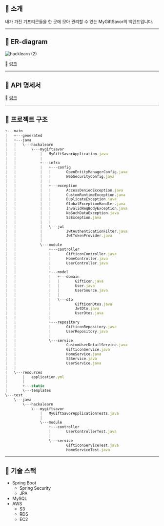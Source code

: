 ## 🎁 소개

내가 가진 기프티콘들을 한 곳에 모아 관리할 수 있는 MyGiftSavor의 백엔드입니다.

---

## 🎁 ER-diagram

![hacklearn (2)](https://user-images.githubusercontent.com/52443695/129303004-184be889-c000-413d-88ce-b902671a67d4.png)

🔗 [링크](https://dbdiagram.io/d/6111f6992ecb310fc3c46735)

---

## 🎁 API 명세서

🔗 [링크](https://documenter.getpostman.com/view/14407018/Tzz5tJSC)

---

## 🎁 프로젝트 구조

```jsx
+---main
|   +---generated
|   +---java
|   |   \---hackalearn
|   |       \---mygiftsavor
|   |           |   MyGiftSavorApplication.java
|   |           |
|   |           +---infra
|   |           |   +---config
|   |           |   |       OpenEntityManagerConfig.java
|   |           |   |       WebSecurityConfig.java
|   |           |   |
|   |           |   +---exception
|   |           |   |       AccessDeniedException.java
|   |           |   |       CustomRuntimeException.java
|   |           |   |       DuplicateException.java
|   |           |   |       GlobalExceptionHandler.java
|   |           |   |       InvalidReqBodyException.java
|   |           |   |       NoSuchDataException.java
|   |           |   |       S3Exception.java
|   |           |   |
|   |           |   \---jwt
|   |           |           JwtAuthenticationFilter.java
|   |           |           JwtTokenProvider.java
|   |           |
|   |           \---module
|   |               +---controller
|   |               |       GifticonController.java
|   |               |       HomeController.java
|   |               |       UserController.java
|   |               |
|   |               +---model
|   |               |   +---domain
|   |               |   |       Gifticon.java
|   |               |   |       User.java
|   |               |   |       UserSource.java
|   |               |   |
|   |               |   \---dto
|   |               |           GifticonDtos.java
|   |               |           JwtDto.java
|   |               |           UserDtos.java
|   |               |
|   |               +---repository
|   |               |       GifticonRepository.java
|   |               |       UserRepository.java
|   |               |
|   |               \---service
|   |                       CustomUserDetailService.java
|   |                       GifticonService.java
|   |                       HomeService.java
|   |                       S3Service.java
|   |                       UserService.java
|   |
|   \---resources
|       |   application.yml
|       |
|       +---static
|       \---templates
\---test
    \---java
        \---hackalearn
            \---mygiftsavor
                |   MyGiftSavorApplicationTests.java
                |
                \---module
                    +---controller
                    |       UserControllerTest.java
                    |
                    \---service
                            GifticonServiceTest.java
                            HomeServiceTest.java
```

---

## 🎁 기술 스택

- Spring Boot
    - Spring Security
    - JPA
- MySQL
- AWS
    - S3
    - RDS
    - EC2
